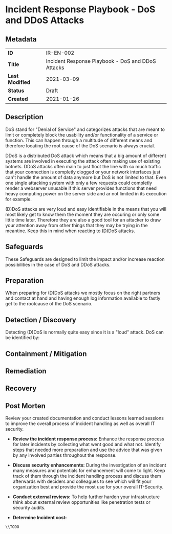 # Incident Response Playbook - DoS and DDoS Attacks

## Metadata

| | |
|-|-|
| **ID**            | IR-EN-002     |
| **Title**         | Incident Response Playbook - DoS and DDoS Attacks |
| **Last Modified** | 2021-03-09    |
| **Status**        | Draft         |
| **Created**       | 2021-01-26    |

## Description

DoS stand for "Denial of Service" and categorizes attacks that are meant to limit or completely block the usability and/or functionality of a service or function. This can happen through a multitude of different means and therefore locating the root cause of the DoS scenario is always crucial.

DDoS is a distributed DoS attack which means that a big amount of different systems are involved in executing the attack often making use of existing botnets. DDoS attacks often main to just floot the line with so much traffic that your connection is completly clogged or your network interfaces just can't handle the amount of data anymore but DoS is not limited to that. Even one single attacking system with only a few requests could completly render a webserver unusable if this server provides functions that need heavy computing power on the server side and ar not limited in its execution for example.

(D)DoS attacks are very loud and easy identifiable in the means that you will most likely get to know them the moment they are occuring or only some little time later. Therefore they are also a good tool for an attacker to draw your attention away from other things that they may be trying in the meantine. Keep this in mind when reacting to (D)DoS attacks.



## Safeguards

These Safeguards are designed to limit the impact and/or increase reaction possibilities in the case of DoS and DDoS attacks. 



## Preparation

When preparing for (D)DoS attacks we mostly focus on the right partners and contact at hand and having enough log information available to fastly get to the rootcause of the DoS scenario.






## Detection / Discovery
Detecting (D)DoS is normally quite easy since it is a "loud" attack. DoS can be identified by:






## Containment / Mitigation







## Remediation







## Recovery






## Post Morten
Review your created documentation and conduct lessons learned sessions to improve the overall process of incident handling as well as overall IT security.

* **Review the incident response process:**
Enhance the response process for later incidents by collecting what went good and what not. Identify steps that needed more preparation and use the advice that was given by any involved parties throughout the response. 

* **Discuss security enhancements:**
During the investigation of an incident many measures and potentials for enhancement will come to light. Keep track of them through the incident handling process and discuss them afterwards with deciders and colleagues to see which will fit your organization best and provide the most use for your overall IT-Security.

* **Conduct external reviews:**
To help further harden your infrastructure think about external review opportunities like penetration tests or security audits.

* **Determine Incident cost:**
```
\\TODO
```
